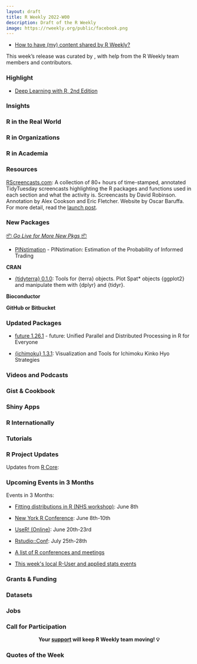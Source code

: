 ```yaml
---
layout: draft
title: R Weekly 2022-W00
description: Draft of the R Weekly
image: https://rweekly.org/public/facebook.png
---
```



+ [How to have (my) content shared by R Weekly?](https://github.com/rweekly/rweekly.org#how-to-have-my-content-shared-by-r-weekly)

This week’s release was curated by [](), with help from the R Weekly team members and contributors.



###  Highlight

+ [Deep Learning with R, 2nd Edition](https://blogs.rstudio.com/ai/posts/2022-05-24-deep-learning-with-r-2e/)

### Insights



### R in the Real World



###  R in Organizations



###  R in Academia



###  Resources

[RScreencasts.com](https://www.rscreencasts.com/?ref=rweekly): A collection of 80+ hours of time-stamped, annotated TidyTuesday screencasts highlighting the R packages and functions used in each section and what the activity is. Screencasts by David Robinson. Annotation by Alex Cookson and Eric Fletcher. Website by Oscar Baruffa. For more detail, read the [launch post](https://oscarbaruffa.com/rscreencasts/?ref=rweekly). 

###  New Packages

<p class="added-hostname"><a href="https://rweekly.org/live" target="_blank" class="externalLink">📦 <i>Go Live for More New Pkgs</i> 📦</a></p>

* [PINstimation](https://pinstimation.com/) - PINstimation: Estimation of the Probability of Informed Trading

**CRAN**

+ [{tidyterra} 0.1.0](https://dieghernan.github.io/tidyterra/): Tools for {terra} objects. Plot Spat* objects {ggplot2} and manipulate them with {dplyr} and {tidyr}.


**Bioconductor**



**GitHub or Bitbucket**



### Updated Packages


* [future 1.26.1](https://future.futureverse.org/) - future: Unified Parallel and Distributed Processing in R for Everyone


+ [{ichimoku} 1.3.1](https://cran.r-project.org/package=ichimoku): Visualization and Tools for Ichimoku Kinko Hyo Strategies


###  Videos and Podcasts



### Gist & Cookbook



### Shiny Apps



### R Internationally



###  Tutorials



<!--<div class="post-more-begin></div><div class="post-more-end"></div>-->

###  R Project Updates

Updates from [R Core](http://developer.r-project.org/blosxom.cgi/R-devel/NEWS):


###  Upcoming Events in 3 Months

Events in 3 Months:

+ [Fitting distributions in R (NHS workshop)](https://www.eventbrite.co.uk/e/nhs-r-workshop-fitting-distributions-in-r-june-2022-tickets-338906667967?aff=estw&utm-campaign=social&utm-content=attendeeshare&utm-medium=discovery&utm-source=tw&utm-term=listing): June 8th

+ [New York R Conference](https://rstats.ai/nyr/): June 8th-10th

+ [UseR! (Online)](https://user2022.r-project.org/): June 20th-23rd

+ [Rstudio::Conf](https://www.rstudio.com/conference/): July 25th-28th

+ [A list of R conferences and meetings](https://jumpingrivers.github.io/meetingsR/events.html)

+ [This week's local R-User and applied stats events](https://community.rstudio.com/c/irl)

### Grants & Funding


### Datasets

### Jobs




###  Call for Participation


<p class="hide-support added-hostname support-rweekly" style="text-align: center;font-weight: bold;">Your <a class="non-visited externalLink" href="https://www.patreon.com/rweekly" onclick="pas(this)">support</a> will keep R Weekly team moving! 💡</p>

###  Quotes of the Week
